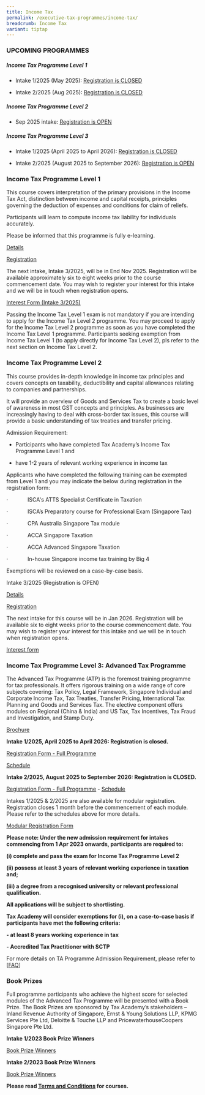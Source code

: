 ```yaml
---
title: Income Tax
permalink: /executive-tax-programmes/income-tax/
breadcrumb: Income Tax
variant: tiptap
---
```

<h3><strong>UPCOMING PROGRAMMES</strong></h3>
<h5><strong>Income Tax Programme Level 1</strong></h5>
<ul data-tight="true" class="tight">
<li>
<p>Intake 1/2025 (May 2025): <a href="https://www.taxacademy.sg/executive-tax-programmes/income-tax/#etp1oct-ta-id" rel="noopener noreferrer nofollow" target="_blank"><u>Registration is CLOSED</u></a>
</p>
</li>
<li>
<p>Intake 2/2025 (Aug 2025): <a href="https://staging-lite.d3w2b1tr7gtdnd.amplifyapp.com/executive-tax-programmes/income-tax/" rel="noopener nofollow" target="_blank"><u>Registration is CLOSED</u></a>
</p>
<p></p>
</li>
</ul>
<h5><strong>Income Tax Programme Level 2</strong></h5>
<ul data-tight="true" class="tight">
<li>
<p>Sep 2025 intake: <a href="https://www.taxacademy.sg/executive-tax-programmes/income-tax/#etp2sep-ta-id" rel="noopener noreferrer nofollow" target="_blank"><u>Registration is OPEN</u></a>
</p>
<p></p>
</li>
</ul>
<h5><strong>Income Tax Programme Level 3</strong></h5>
<ul data-tight="true" class="tight">
<li>
<p>Intake 1/2025 (April 2025 to April 2026): <a href="https://www.taxacademy.sg/executive-tax-programmes/income-tax/#atp-ta-id" rel="noopener noreferrer nofollow" target="_blank"><u>Registration is CLOSED</u></a>
</p>
</li>
<li>
<p>Intake 2/2025 (August 2025 to September 2026): <a href="https://www.taxacademy.sg/executive-tax-programmes/income-tax/#atp-ta-id" rel="noopener noreferrer nofollow" target="_blank"><u>Registration is OPEN</u></a>
</p>
</li>
</ul>
<p></p>
<h3><strong>Income Tax Programme Level 1</strong></h3>
<p>This course covers interpretation of the primary provisions in the Income
Tax Act, distinction between income and capital receipts, principles governing
the deduction of expenses and conditions for claim of reliefs.</p>
<p>Participants will learn to compute income tax liability for individuals
accurately.</p>
<p>Please be informed that this programme is fully e-learning.</p>
<p><a href="https://go.gov.sg/kj0y00" rel="noopener nofollow" target="_blank"><u>Details</u></a>
</p>
<p><a href="https://form.gov.sg/684b821e095c7f327ae154c6" rel="noopener nofollow" target="_blank"><u>Registration</u></a>
</p>
<p>The next intake, Intake 3/2025, will be in End Nov 2025. Registration
will be available approximately six to eight weeks prior to the course
commencement date. You may wish to register your interest for this intake
and we will be in touch when registration opens.</p>
<p><a href="https://form.gov.sg/686cd654baeccc60b2496117" rel="noopener nofollow" target="_blank"><u>Interest Form (Intake 3/2025)</u></a>
</p>
<p>Passing the Income Tax Level 1 exam is not mandatory if you are intending
to apply for the Income Tax Level 2 programme. You may proceed to apply
for the Income Tax Level 2 programme as soon as you have completed the
Income Tax Level 1 programme. Participants seeking exemption from Income
Tax Level 1 (to apply directly for Income Tax Level 2), pls refer to the
next section on Income Tax Level 2.</p>
<p></p>
<h3><strong>Income Tax Programme Level 2</strong></h3>
<p>This course provides in-depth knowledge in income tax principles and covers
concepts on taxability, deductibility and capital allowances relating to
companies and partnerships.</p>
<p>It will provide an overview of Goods and Services Tax to create a basic
level of awareness in most GST concepts and principles. As businesses are
increasingly having to deal with cross-border tax issues, this course will
provide a basic understanding of tax treaties and transfer pricing.</p>
<p></p>
<p>Admission Requirement:</p>
<ul data-tight="true" class="tight">
<li>
<p>Participants who have completed Tax Academy’s Income Tax Programme Level
1 and</p>
</li>
</ul>
<ul data-tight="true" class="tight">
<li>
<p>have 1-2 years of relevant working experience in income tax</p>
</li>
</ul>
<p></p>
<p>Applicants who have completed the following training can be exempted from
Level 1 and you may indicate the below during registration in the registration
form:</p>
<p>·&nbsp;&nbsp;&nbsp;&nbsp;&nbsp;&nbsp;&nbsp;&nbsp;&nbsp;&nbsp;&nbsp;&nbsp;
ISCA's ATTS Specialist Certificate in Taxation</p>
<p>·&nbsp;&nbsp;&nbsp;&nbsp;&nbsp;&nbsp;&nbsp;&nbsp;&nbsp;&nbsp;&nbsp;&nbsp;
ISCA’s Preparatory course for Professional Exam (Singapore Tax)</p>
<p>·&nbsp;&nbsp;&nbsp;&nbsp;&nbsp;&nbsp;&nbsp;&nbsp;&nbsp;&nbsp;&nbsp;&nbsp;
CPA Australia Singapore Tax module</p>
<p>·&nbsp;&nbsp;&nbsp;&nbsp;&nbsp;&nbsp;&nbsp;&nbsp;&nbsp;&nbsp;&nbsp;&nbsp;
ACCA Singapore Taxation</p>
<p>·&nbsp;&nbsp;&nbsp;&nbsp;&nbsp;&nbsp;&nbsp;&nbsp;&nbsp;&nbsp;&nbsp;&nbsp;
ACCA Advanced Singapore Taxation</p>
<p>·&nbsp;&nbsp;&nbsp;&nbsp;&nbsp;&nbsp;&nbsp;&nbsp;&nbsp;&nbsp;&nbsp;&nbsp;
In-house Singapore income tax training by Big 4</p>
<p>Exemptions will be reviewed on a case-by-case basis.</p>
<p></p>
<p>Intake 3/2025 (Registration is OPEN)</p>
<p><a href="/files/L2IT32025coursebrochure.pdf" rel="noopener nofollow" target="_blank">Details</a>
</p>
<p><a href="https://go.gov.sg/itl232025reg" rel="noopener nofollow" target="_blank"><u>Registration</u></a>
</p>
<p>The next intake for this course will be in Jan 2026. Registration will
be available six to eight weeks prior to the course commencement date.
You may wish to register your interest for this intake and we will be in
touch when registration opens.</p>
<p><a href="https://go.gov.sg/l2it32025interest" rel="noopener nofollow" target="_blank"><u>Interest form</u></a>
</p>
<h3><strong>Income Tax Programme Level 3: Advanced Tax Programme</strong></h3>
<p>The Advanced Tax Programme (ATP) is the foremost training programme for
tax professionals. It offers rigorous training on a wide range of core
subjects covering: Tax Policy, Legal Framework, Singapore Individual and
Corporate Income Tax, Tax Treaties, Transfer Pricing, International Tax
Planning and Goods and Services Tax. The elective component offers modules
on Regional (China &amp; India) and US Tax, Tax Incentives, Tax Fraud and
Investigation, and Stamp Duty.</p>
<p><a href="https://www.taxacademy.sg/files/ATP_FY25_Brochure.pdf" rel="noopener nofollow" target="_blank"><u>Brochure</u></a>
</p>
<p></p>
<p><strong>Intake 1/2025, April 2025 to April 2026: Registration is closed.</strong>
</p>
<p><a href="https://form.gov.sg/6796ea002ea9e745821b7a24" rel="noopener nofollow" target="_blank"><u>Registration Form - Full Programme</u></a>
</p>
<p><a href="https://www.taxacademy.sg/files/ATP1_2025_Schedule.pdf" rel="noopener nofollow" target="_blank"><u>Schedule</u></a>
</p>
<p></p>
<p><strong>Intake 2/2025, August 2025 to September 2026: Registration is CLOSED.</strong>
</p>
<p><a href="https://form.gov.sg/6796ecf35bbd2288c0f5ea42" rel="noopener noreferrer nofollow" target="_blank"><u>Registration Form - Full Programme</u></a> -
<a href="https://www.taxacademy.sg/files/ATP22025Schedulev3" rel="noopener nofollow" target="_blank"><u>Schedule</u>
</a>
</p>
<p></p>
<p>Intakes 1/2025 &amp; 2/2025 are also available for modular registration.
Registration closes 1 month before the commencement of each module. Please
refer to the schedules above for more details.</p>
<p><a href="https://form.gov.sg/679780c0dbe89599f5a6e30a" rel="noopener nofollow" target="_blank"><u>Modular Registration Form</u></a>
</p>
<p></p>
<p><strong>Please note: Under the new admission requirement for intakes commencing from 1 Apr 2023 onwards, participants are required to:</strong>
</p>
<p><strong>(i) complete and pass the exam for Income Tax Programme Level 2</strong>
</p>
<p><strong>(ii) possess at least 3 years of relevant working experience in taxation and;</strong>
</p>
<p><strong>(iii) a degree from a recognised university or relevant professional qualification.</strong>
</p>
<p><strong>All applications will be subject to shortlisting.</strong>
</p>
<p><strong>Tax Academy will consider exemptions for (i), on a case-to-case basis if participants have met the following criteria:</strong>
</p>
<p><strong>- at least 8 years working experience in tax</strong>
</p>
<p><strong>- Accredited Tax Practitioner with SCTP</strong>
</p>
<p>For more details on TA Programme Admission Requirement, please refer to
[<a href="https://www.taxacademy.sg/executive-tax-programmes/tax-training-roadmap/" rel="noopener noreferrer nofollow" target="_blank"><u>FAQ</u></a>]</p>
<h3><strong>Book Prizes</strong></h3>
<p>Full programme participants who achieve the highest score for selected
modules of the Advanced Tax Programme will be presented with a Book Prize.
The Book Prizes are sponsored by Tax Academy’s stakeholders – Inland Revenue
Authority of Singapore, Ernst &amp; Young Solutions LLP, KPMG Services
Pte Ltd, Deloitte &amp; Touche LLP and PricewaterhouseCoopers Singapore
Pte Ltd.</p>
<p><strong>Intake 1/2023 Book Prize Winners</strong>
</p>
<p><a href="https://www.taxacademy.sg/files/ATP_INTAKE_1_TA_WEBSITE.pdf" rel="noopener nofollow" target="_blank"><u>Book Prize Winners</u></a>
</p>
<p><strong>Intake 2/2023 Book Prize Winners</strong>
</p>
<p><a href="https://www.taxacademy.sg/files/ATP_INTAKE_2_TA_WEBSITE.pdf" rel="noopener nofollow" target="_blank"><u>Book Prize Winners</u></a>
</p>
<p><strong>Please read <a href="https://www.taxacademy.sg/executive-tax-programmes/terms-and-conditions/" rel="noopener noreferrer nofollow" target="_blank"><u>Terms and Conditions</u></a> for courses.</strong>
</p>
<p></p>